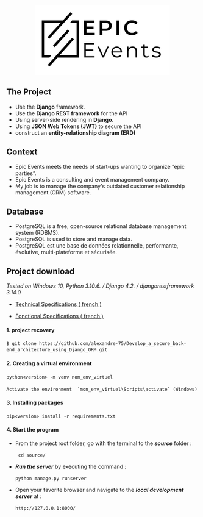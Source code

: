 <p align="center"><img src="pictures\16007804386673_P10.png" alt="logo" /></p>

## The Project

- Use the **Django** framework.
- Use the **Django REST framework** for the API
- Using server-side rendering in **Django**.
- Using **JSON Web Tokens (JWT)** to secure the API
- construct an **entity-relationship diagram (ERD)**

## Context
- Epic Events meets the needs of start-ups wanting to organize “epic parties”.
- Epic Events is a consulting and event management company.
- My job is to manage the company's outdated customer relationship management (CRM) software.

## Database

- PostgreSQL is a free, open-source relational database management system (RDBMS).
- PostgreSQL is used to store and manage data.
- PostgreSQL est une base de données relationnelle, performante, évolutive, multi-plateforme et sécurisée.

##  Project download

_Tested on Windows 10, Python 3.10.6. / Django 4.2. / djangorestframework 3.14.0_


- [Technical Specifications ( french )](https://github.com/alexandre-75/Develop_a_secure_back-end_architecture_using_Django_ORM/blob/main/pictures/PDF/CRM%2B-%2BExigences%2Btechniques.pdf)

- [Fonctional Specifications ( french )](https://github.com/alexandre-75/Develop_a_secure_back-end_architecture_using_Django_ORM/blob/main/pictures/PDF/CRM%2B-%2BExigences%2Bfonctionnelles.pdf)

####  1. project recovery

    $ git clone https://github.com/alexandre-75/Develop_a_secure_back-end_architecture_using_Django_ORM.git

####  2. Creating a virtual environment

    python<version> -m venv nom_env_virtuel

    Activate the environment  `mon_env_virtuel\Scripts\activate` (Windows)

####  3. Installing packages

    pip<version> install -r requirements.txt
    
####  4. Start the program

- From the project root folder, go with the terminal to the ***source*** folder :
    ```
     cd source/
     ```
- ***Run the server*** by executing the command :
  ```
  python manage.py runserver
  ```

- Open your favorite browser and navigate to the ***local development server*** at :
  ```
  http://127.0.0.1:8000/
  ```